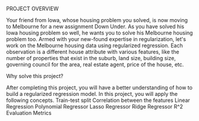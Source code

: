 PROJECT OVERVIEW

Your friend from Iowa, whose housing problem you solved, is now moving to Melbourne for a new assignment Down Under.
As you have solved his Iowa housing problem so well, he wants you to solve his Melbourne housing problem too. 
Armed with your new-found expertise in regularization, let's work on the Melbourne housing data using regularized regression. 
Each observation is a different house attribute with various features, like the number of properties that exist in the suburb, land size, building size, governing council for the area, real estate agent, price of the house, etc.

Why solve this project?

After completing this project, you will have a better understanding of how to build a regularized regression model. In this project, you will apply the following concepts.
Train-test split
Correlation between the features
Linear Regression
Polynomial Regressor
Lasso Regressor
Ridge Regressor
R^2 Evaluation Metrics
